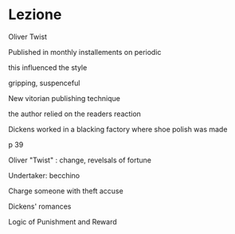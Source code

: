 # Lezione
Oliver Twist

Published in monthly installements on periodic

this influenced the style

gripping, suspenceful

New vitorian publishing technique

the author relied on the readers reaction

Dickens worked in a blacking factory where shoe polish was made


p 39


Oliver "Twist" : change, revelsals of fortune

Undertaker: becchino

Charge someone with theft
accuse

Dickens' romances

Logic of Punishment and Reward

<!--stackedit_data:
eyJoaXN0b3J5IjpbMTMzMDYwNzUyOCwtMTI5ODQxNDU3LC0yMj
Y5Nzk5MDRdfQ==
-->